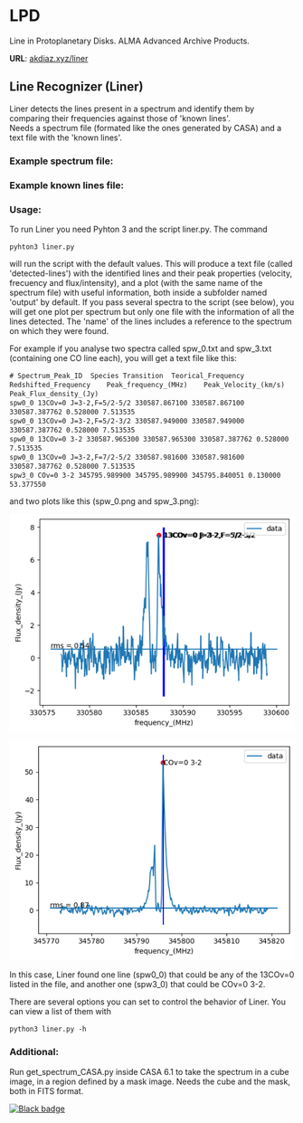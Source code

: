 # LPD
Line in Protoplanetary Disks. ALMA Advanced Archive Products.

**URL**: [akdiaz.xyz/liner](akdiaz.xyz/liner)

## Line Recognizer (Liner)
Liner detects the lines present in a spectrum and identify them by comparing their frequencies against those of 'known lines'.  
Needs a spectrum file (formated like the ones generated by CASA) and a text file with the 'known lines'.

### Example spectrum file:

### Example known lines file:

### Usage:

To run Liner you need Pyhton 3 and the script liner.py. The command

```
pyhton3 liner.py
```

will run the script with the default values. This will produce a text file (called 'detected-lines') with the identified lines and their peak properties (velocity, frecuency and flux/intensity), and a plot (with the same name of the spectrum file) with useful information, both inside a subfolder named 'output' by default. If you pass several spectra to the script (see below), you will get one plot per spectrum but only one file with the information of all the lines detected. The 'name' of the lines includes a reference to the spectrum on which they were found.

For example if you analyse two spectra called spw_0.txt and spw_3.txt (containing one CO line each), you will get a text file like this:

```
# Spectrum_Peak_ID	Species	Transition	Teorical_Frequency	Redshifted_Frequency	Peak_frequency_(MHz)	Peak_Velocity_(km/s)	Peak_Flux_density_(Jy)
spw0_0 13COv=0 J=3-2,F=5/2-5/2 330587.867100 330587.867100 330587.387762 0.528000 7.513535
spw0_0 13COv=0 J=3-2,F=5/2-3/2 330587.949000 330587.949000 330587.387762 0.528000 7.513535
spw0_0 13COv=0 3-2 330587.965300 330587.965300 330587.387762 0.528000 7.513535
spw0_0 13COv=0 J=3-2,F=7/2-5/2 330587.981600 330587.981600 330587.387762 0.528000 7.513535
spw3_0 COv=0 3-2 345795.989900 345795.989900 345795.840051 0.130000 53.377550
```
and two plots like this (spw_0.png and spw_3.png):

![spw_0](https://github.com/akdiaz/LPD/blob/main/Help/spw0.png "spw_0")

![spw_3](https://github.com/akdiaz/LPD/blob/main/Help/spw3.png "spw_3")

In this case, Liner found one line (spw0_0) that could be any of the 13COv=0 listed in the file, and another one (spw3_0) that could be COv=0 3-2.

There are several options you can set to control the behavior of Liner. You can view a list of them with

```
python3 liner.py -h
```





 
### Additional:
Run get_spectrum_CASA.py inside CASA 6.1 to take the spectrum in a cube image, in a region defined by a mask image. Needs the cube and the mask, both in FITS format.

[![Black badge](https://img.shields.io/badge/code%20style-black-000000.svg)](https://github.com/psf/black)
